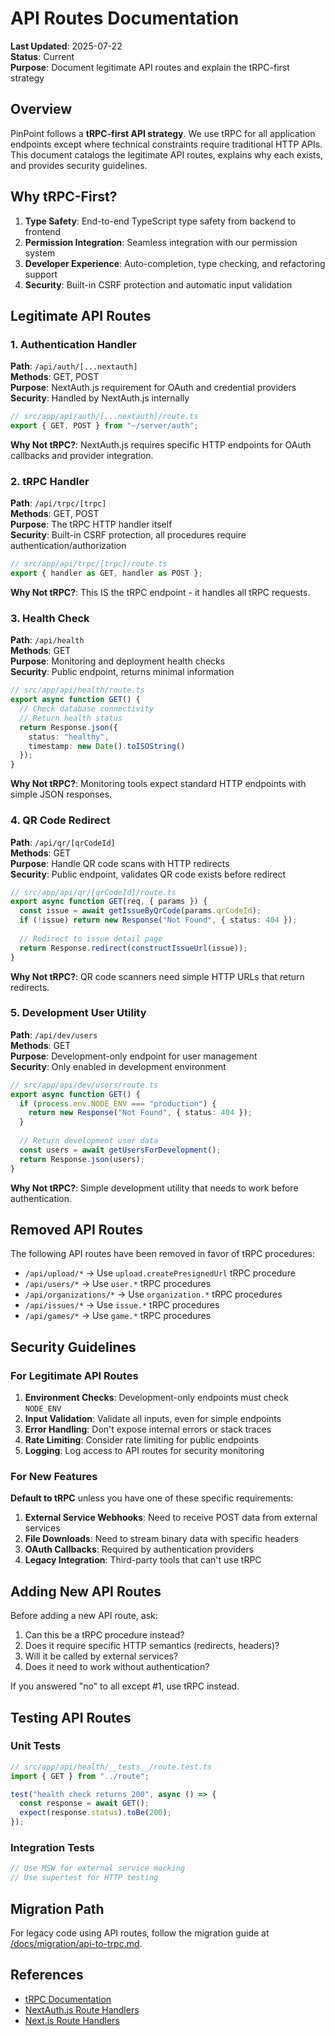 # API Routes Documentation

**Last Updated**: 2025-07-22  
**Status**: Current  
**Purpose**: Document legitimate API routes and explain the tRPC-first strategy

## Overview

PinPoint follows a **tRPC-first API strategy**. We use tRPC for all application endpoints except where technical constraints require traditional HTTP APIs. This document catalogs the legitimate API routes, explains why each exists, and provides security guidelines.

## Why tRPC-First?

1. **Type Safety**: End-to-end TypeScript type safety from backend to frontend
2. **Permission Integration**: Seamless integration with our permission system
3. **Developer Experience**: Auto-completion, type checking, and refactoring support
4. **Security**: Built-in CSRF protection and automatic input validation

## Legitimate API Routes

### 1. Authentication Handler
**Path**: `/api/auth/[...nextauth]`  
**Methods**: GET, POST  
**Purpose**: NextAuth.js requirement for OAuth and credential providers  
**Security**: Handled by NextAuth.js internally

```typescript
// src/app/api/auth/[...nextauth]/route.ts
export { GET, POST } from "~/server/auth";
```

**Why Not tRPC?**: NextAuth.js requires specific HTTP endpoints for OAuth callbacks and provider integration.

### 2. tRPC Handler
**Path**: `/api/trpc/[trpc]`  
**Methods**: GET, POST  
**Purpose**: The tRPC HTTP handler itself  
**Security**: Built-in CSRF protection, all procedures require authentication/authorization

```typescript
// src/app/api/trpc/[trpc]/route.ts
export { handler as GET, handler as POST };
```

**Why Not tRPC?**: This IS the tRPC endpoint - it handles all tRPC requests.

### 3. Health Check
**Path**: `/api/health`  
**Methods**: GET  
**Purpose**: Monitoring and deployment health checks  
**Security**: Public endpoint, returns minimal information

```typescript
// src/app/api/health/route.ts
export async function GET() {
  // Check database connectivity
  // Return health status
  return Response.json({ 
    status: "healthy",
    timestamp: new Date().toISOString()
  });
}
```

**Why Not tRPC?**: Monitoring tools expect standard HTTP endpoints with simple JSON responses.

### 4. QR Code Redirect
**Path**: `/api/qr/[qrCodeId]`  
**Methods**: GET  
**Purpose**: Handle QR code scans with HTTP redirects  
**Security**: Public endpoint, validates QR code exists before redirect

```typescript
// src/app/api/qr/[qrCodeId]/route.ts
export async function GET(req, { params }) {
  const issue = await getIssueByQrCode(params.qrCodeId);
  if (!issue) return new Response("Not Found", { status: 404 });
  
  // Redirect to issue detail page
  return Response.redirect(constructIssueUrl(issue));
}
```

**Why Not tRPC?**: QR code scanners need simple HTTP URLs that return redirects.

### 5. Development User Utility
**Path**: `/api/dev/users`  
**Methods**: GET  
**Purpose**: Development-only endpoint for user management  
**Security**: Only enabled in development environment

```typescript
// src/app/api/dev/users/route.ts
export async function GET() {
  if (process.env.NODE_ENV === "production") {
    return new Response("Not Found", { status: 404 });
  }
  
  // Return development user data
  const users = await getUsersForDevelopment();
  return Response.json(users);
}
```

**Why Not tRPC?**: Simple development utility that needs to work before authentication.

## Removed API Routes

The following API routes have been removed in favor of tRPC procedures:

- `/api/upload/*` → Use `upload.createPresignedUrl` tRPC procedure
- `/api/users/*` → Use `user.*` tRPC procedures  
- `/api/organizations/*` → Use `organization.*` tRPC procedures
- `/api/issues/*` → Use `issue.*` tRPC procedures
- `/api/games/*` → Use `game.*` tRPC procedures

## Security Guidelines

### For Legitimate API Routes

1. **Environment Checks**: Development-only endpoints must check `NODE_ENV`
2. **Input Validation**: Validate all inputs, even for simple endpoints
3. **Error Handling**: Don't expose internal errors or stack traces
4. **Rate Limiting**: Consider rate limiting for public endpoints
5. **Logging**: Log access to API routes for security monitoring

### For New Features

**Default to tRPC** unless you have one of these specific requirements:

1. **External Service Webhooks**: Need to receive POST data from external services
2. **File Downloads**: Need to stream binary data with specific headers
3. **OAuth Callbacks**: Required by authentication providers
4. **Legacy Integration**: Third-party tools that can't use tRPC

## Adding New API Routes

Before adding a new API route, ask:

1. Can this be a tRPC procedure instead?
2. Does it require specific HTTP semantics (redirects, headers)?
3. Will it be called by external services?
4. Does it need to work without authentication?

If you answered "no" to all except #1, use tRPC instead.

## Testing API Routes

### Unit Tests
```typescript
// src/app/api/health/__tests__/route.test.ts
import { GET } from "../route";

test("health check returns 200", async () => {
  const response = await GET();
  expect(response.status).toBe(200);
});
```

### Integration Tests
```typescript
// Use MSW for external service mocking
// Use supertest for HTTP testing
```

## Migration Path

For legacy code using API routes, follow the migration guide at [/docs/migration/api-to-trpc.md](../migration/api-to-trpc.md).

## References

- [tRPC Documentation](https://trpc.io)
- [NextAuth.js Route Handlers](https://next-auth.js.org/configuration/initialization#route-handlers)
- [Next.js Route Handlers](https://nextjs.org/docs/app/building-your-application/routing/route-handlers)